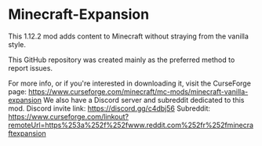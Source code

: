 # Minecraft-Expansion
This 1.12.2 mod adds content to Minecraft without straying from the vanilla style.

This GitHub repository was created mainly as the preferred method to report issues.

For more info, or if you're interested in downloading it, visit the CurseForge page: https://www.curseforge.com/minecraft/mc-mods/minecraft-vanilla-expansion
We also have a Discord server and subreddit dedicated to this mod.
Discord invite link: https://discord.gg/c4dbj56
Subreddit: https://www.curseforge.com/linkout?remoteUrl=https%253a%252f%252fwww.reddit.com%252fr%252fminecraftexpansion
